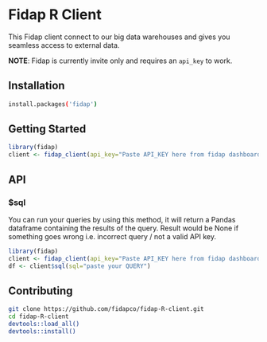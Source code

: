 # Fidap R Client
This Fidap client connect to our big data warehouses and gives you seamless access to external data.

**NOTE**: Fidap is currently invite only and requires an `api_key` to work.
## Installation
```bash
install.packages('fidap')
```
## Getting Started
```R
library(fidap)
client <- fidap_client(api_key="Paste API_KEY here from fidap dashboard", source="bq")
```
## API
### $sql
You can run your queries by using this method, it will return a Pandas dataframe containing the results of the query. Result would be None if something goes wrong i.e. incorrect query / not a valid API key.
```R
library(fidap)
client <- fidap_client(api_key="Paste API_KEY here from fidap dashboard", source="bq")
df <- client$sql(sql="paste your QUERY")
```

## Contributing
```bash
git clone https://github.com/fidapco/fidap-R-client.git
cd fidap-R-client
devtools::load_all()
devtools::install()
```
